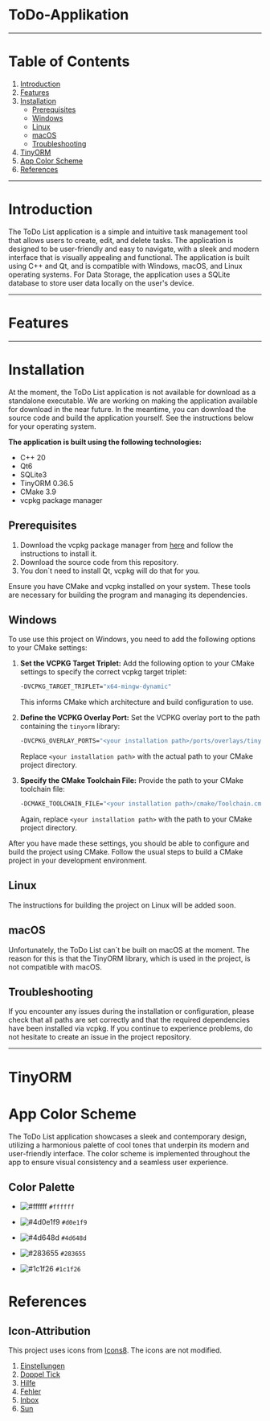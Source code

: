 # ToDo-Applikation

---
# Table of Contents
1. [Introduction](#introduction)
2. [Features](#features)
3. [Installation](#installation)
    - [Prerequisites](#prerequisites)
    - [Windows](#windows)
    - [Linux](#linux)
    - [macOS](#macos)
    - [Troubleshooting](#troubleshooting)
4. [TinyORM](#tinyorm)
5. [App Color Scheme](#app-color-scheme)
6. [References](#references)

---

# Introduction
The ToDo List application is a simple and intuitive task management tool that allows users to create, 
edit, and delete tasks. The application is designed to be user-friendly and easy to navigate, with a sleek and modern interface that is visually appealing and functional. 
The application is built using C++ and Qt, and is compatible with Windows, macOS, and Linux operating systems.
For Data Storage, the application uses a SQLite database to store user data locally on the user's device.

---

# Features

---

# Installation
At the moment, the ToDo List application is not available for download as a standalone executable. We are working on making the application available for download in the near future. In the meantime, you can download the source code and build the application yourself. See the instructions below for your operating system.

**The application is built using the following technologies:**
- C++ 20
- Qt6
- SQLite3
- TinyORM 0.36.5
- CMake 3.9
- vcpkg package manager

## Prerequisites
1. Download the vcpkg package manager from [here](https://vcpkg.io/en/getting-started.html) and follow the instructions to install it.
2. Download the source code from this repository.
3. You don´t need to install Qt, vcpkg will do that for you.

Ensure you have CMake and vcpkg installed on your system. These tools are necessary for building the program and managing its dependencies.
## Windows 
To use use this project on Windows, you need to add the following options to your CMake settings:

1. **Set the VCPKG Target Triplet:**
   Add the following option to your CMake settings to specify the correct vcpkg target triplet:
   ```bash
   -DVCPKG_TARGET_TRIPLET="x64-mingw-dynamic"
    ```
   This informs CMake which architecture and build configuration to use.
2. **Define the VCPKG Overlay Port:**
   Set the VCPKG overlay port to the path containing the `tinyorm` library:
   ```bash
   -DVCPKG_OVERLAY_PORTS="<your installation path>/ports/overlays/tinyorm"
   ```
   Replace `<your installation path>` with the actual path to your CMake project directory.

3. **Specify the CMake Toolchain File:**
   Provide the path to your CMake toolchain file:
   ```bash
   -DCMAKE_TOOLCHAIN_FILE="<your installation path>/cmake/Toolchain.cmake"
   ```
   Again, replace `<your installation path>` with the path to your CMake project directory.

After you have made these settings, you should be able to configure and build the project using CMake. Follow the usual steps to build a CMake project in your development environment.

## Linux
The instructions for building the project on Linux will be added soon.

## macOS
Unfortunately, the ToDo List can´t be built on macOS at the moment. The reason for this is that the TinyORM library, which is used in the project, is not compatible with macOS. 

## Troubleshooting
If you encounter any issues during the installation or configuration, please check that all paths are set correctly and that the required dependencies have been installed via vcpkg. If you continue to experience problems, do not hesitate to create an issue in the project repository.

---

# TinyORM

# App Color Scheme
The ToDo List application showcases a sleek and contemporary design, utilizing a harmonious palette of cool tones that underpin its modern and user-friendly interface. The color scheme is implemented throughout the app to ensure visual consistency and a seamless user experience.

## Color Palette

- ![#ffffff](https://via.placeholder.com/15/ffffff/000000?text=+) `#ffffff` 

- ![#4d0e1f9](https://via.placeholder.com/15/d0e1f9/000000?text=+) `#d0e1f9` 

- ![#4d648d](https://via.placeholder.com/15/4d648d/000000?text=+) `#4d648d`

- ![#283655](https://via.placeholder.com/15/283655/000000?text=+) `#283655` 

- ![#1c1f26](https://via.placeholder.com/15/1c1f26/000000?text=+) `#1c1f26`

# References
## Icon-Attribution
This project uses icons from [Icons8](https://icons8.com/). The icons are not modified. <br>
1. <a target="_blank" href="https://icons8.com/icon/83214/einstellungen">Einstellungen</a> 
2. <a target="_blank" href="https://icons8.com/icon/84094/doppel-tick">Doppel Tick</a> 
3. <a target="_blank" href="https://icons8.com/icon/59807/hilfe">Hilfe</a> 
4. <a target="_blank" href="https://icons8.com/icon/59782/fehler">Fehler</a> 
5. <a target="_blank" href="https://icons8.com/icon/100835/inbox">Inbox</a>
6. <a target="_blank" href="https://icons8.com/icon/60002/sun">Sun</a> 